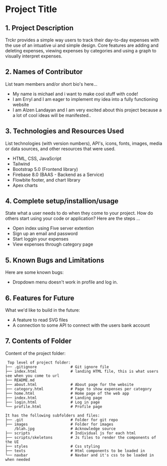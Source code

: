 # Project Title

## 1. Project Description

Trckr provides a simple way users to track their day-to-day expenses with the use of an intuative ui and simple design. 
Core features are adding and deleting expenses, viewing expenses by categories and using a graph to visually interpret expenses.

## 2. Names of Contributor
List team members and/or short bio's here...

- My name is michael and i want to make cool stuff with code!
- I am Erryl and I am eager to implement my idea into a fully functioning website
- I am Alzen Landayan and I am very excited about this project because a a lot of cool ideas will be manifested..


## 3. Technologies and Resources Used

List technologies (with version numbers), API's, icons, fonts, images, media or data sources, and other resources that were used.

- HTML, CSS, JavaScript
- Tailwind
- Bootstrap 5.0 (Frontend library)
- Firebase 8.0 (BAAS - Backend as a Service)
- Flowbite footer, and chart library
- Apex charts

## 4. Complete setup/installion/usage

State what a user needs to do when they come to your project. How do others start using your code or application?
Here are the steps ...

- Open index using Five server extention
- Sign up an email and password
- Start loggin your expenses
- View expenses through category page

## 5. Known Bugs and Limitations

Here are some known bugs:

- Dropdown menu doesn't work in profile and log in.

## 6. Features for Future

What we'd like to build in the future:

- A feature to read SVG files
- A connection to some API to connect with the users bank account

## 7. Contents of Folder

Content of the project folder:

```
 Top level of project folder:
├── .gitignore               # Git ignore file
├── index.html               # landing HTML file, this is what users see when you come to url
├── README.md
├── about.html               # About page for the website
├── category.html            # Page to show expenses per category
├── home.html                # Home page of the web app
├── index.html               # Landing page 
├── login.html               # Log in page 
└── profile.html             # Profile page

It has the following subfolders and files:
├── .git                     # Folder for git repo
├── images                   # Folder for images
    /blah.jpg                # Acknowledge source
├── scripts                  # Individual js for each html
├── scripts/skeletons        # Js files to render the components of the UI
├── styles                   # Css styling
├── texts                    # Html components to be loaded in
└── navbar                   # Navbar and it's css to be loaded in when needed
```

